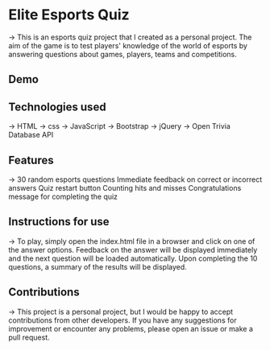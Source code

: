 # Elite Esports Quiz
-> This is an esports quiz project that I created as a personal project. The aim of the game is to test players' knowledge of the world of esports by answering questions about games, players, teams and competitions.

## Demo

## Technologies used
-> HTML
-> css
-> JavaScript
-> Bootstrap
-> jQuery
-> Open Trivia Database API
## Features

  -> 30 random esports questions
Immediate feedback on correct or incorrect answers
Quiz restart button
Counting hits and misses
Congratulations message for completing the quiz

## Instructions for use

-> To play, simply open the index.html file in a browser and click on one of the answer options. Feedback on the answer will be displayed immediately and the next question will be loaded automatically. Upon completing the 10 questions, a summary of the results will be displayed.

## Contributions
  -> This project is a personal project, but I would be happy to accept contributions from other developers. If you have any suggestions for improvement or encounter any problems, please open an issue or make a pull request.

